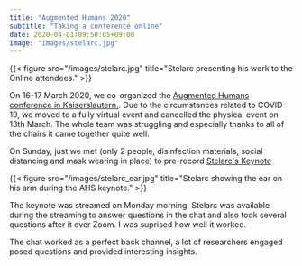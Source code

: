 ```yaml
---
title: "Augmented Humans 2020"
subtitle: "Taking a conference online"
date: 2020-04-01T09:50:05+09:00
image: "images/stelarc.jpg"
---
```


{{< figure src="/images/stelarc.jpg" title="Stelarc presenting his work to the Online attendees." >}}

On 16-17 March 2020, we co-organized the [Augmented Humans conference in 
Kaiserslautern.](https://augmented-humans.org/). 
Due to the circumstances related to COVID-19, we moved 
to a fully virtual event and cancelled the physical event on 13th March.
The whole team was struggling and especially thanks to all of the chairs it came together quite well.

On Sunday, just we met (only 2 people, disinfection materials, social distancing and mask wearing in place) 
to pre-record [Stelarc's Keynote](www.youtube.com/watch?v=p44RVyD5Qt8)

{{< figure src="/images/stelarc_ear.jpg" title="Stelarc showing the ear on his arm during the AHS keynote." >}}

The keynote was streamed on Monday morning. Stelarc was available
during the streaming to answer questions in the chat and also took several
questions after it over Zoom. I was suprised how well it worked.

The chat worked as a perfect back channel, a lot of researchers engaged
posed questions and provided interesting insights.
